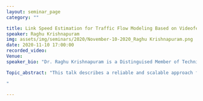```yaml
---
layout: seminar_page
category: ""

title: Link Speed Estimation for Traffic Flow Modeling Based on Videofeeds from Monocular Cameras
speaker: Raghu Krishnapuram
img: assets/img/seminars/2020/November-10-2020_Raghu Krishnapuram.png
date: 2020-11-10 17:00:00 
recorded_video: 
Venue: 
speaker_bio: "Dr. Raghu Krishnapuram is a Distinguised Member of Technical Staff at RBCCPS, IISc, Bangalore. He received his B.Tech. degree from IIT Bombay in 1978, and his M.S. degree from Louisiana State University, Baton Rouge, USA, in 1984. After graduating with a PhD in Computer Engineering from Carnegie Mellon University in 1987, he worked initially at the University of Missouri, Columbia, and later at the Colorado School of Mines, Golden until the year 2000. Most recently, he served as the Head of the R&D and IP Cell, as well as a Professor in Computer Science and Engineering, at the Ramaiah Institute of Technology, Bangalore. Earlier, he spent 16 years in industry R&D. From 2000 to 2013, he held various leadership positions at IBM Research India. During the last 4 years of his tenure at IBM Research India, he served as Associate Director, where he led projects in the area of “Knowledge, Information, and Smarter Planet Solutions”, with a particular focus on emerging markets. He also served as a relationship manager for IBM’s services divisions such as IBM Global Process Services and IBM Business Services during this time. During 2014-15, he worked at the IBM T J Watson Center, Yorktown Heights, New York, where he was a technical leader for cognitive computing research. He was also the Program Manager, Financial Services, Xerox Research Centre India, during 2015-16. Dr. Raghu has published about 170 papers in journals and conferences, many with a very high citation count. He has filed over 40 patent disclosures at the US Patent Office. He has been recognized as a Master Inventor by IBM and has served on the Technology Council of the IBM Academy of Technology. He is also a Fellow of the IEEE and the Indian National Academy of Engineers (INAE)."

Topic_abstract: "This talk describes a reliable and scalable approach for real-time estimation of link speeds (i.e., traffic speeds on specific road segments) based on video feeds coming from monocular cameras. We detect and track vehicles of specific types, identify anchor points (or keypoints) on them, compute their poses, and use this information to estimate their speeds. We use deep learning methods for vehicle detection, tracking, keypoint detection and localization, and traditional 3D pose estimation techniques for which precise mathematical solutions are available. Thus, our approach exploits the best of both worlds. The proposed approach does not require any physical measurements (extrinsics) in the road scene, making it scalable and easy to install. Our results on video feeds from Bangalore, India, show that the method is able to generalize well for cameras mounted on streetlight poles, congested traffic situations, and various lighting conditions. Thus, the solution is suitable for emerging market scenarios where traffic tends to be chaotic and dense, and mounting speed sensors or strategically located downward-facing cameras is not feasible. The code and dataset for this work have been made available. This work was carried out in collaboration with Shantam Shorewala and Prajwal Rao, and was recently presented at the 2020 IEEE Intelligent Transportation Systems Conference (ITSC)Rhodes, Greece.

"

---
```


